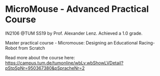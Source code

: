 # MicroMouse - Advanced Practical Course

IN2106 @TUM SS19 by Prof. Alexander Lenz. Achieved a 1.0 grade.

Master practical course - Micromouse: Designing an Educational Racing-Robot from Scratch

Read more about the course here: https://campus.tum.de/tumonline/wbLv.wbShowLVDetail?pStpSpNr=950367380&pSpracheNr=2
